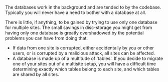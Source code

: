 The databases work in the background and are tended to by the codebase. Typically you will never have a need to bother with a database at all.

There is little, if anything, to be gained by trying to use only one database for multiple sites. The small savings in disc-storage you might get from having only one database is greatly overshadowed by the potential problems you can have from doing that.

* If data from one site is corrupted, either accidentally by you or other users, or is corrupted by a malicious attack, all sites can be affected.
* A database is made up of a multitude of 'tables'. If you decide to migrate one of your sites out of a multisite setup, you will have a difficult time determining exactly which tables belong to each site, and which tables are shared by all sites.